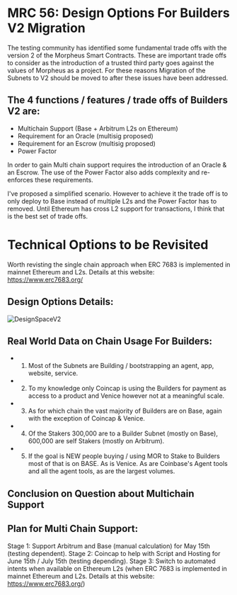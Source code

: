 # MRC 56: Design Options For Builders V2 Migration
The testing community has identified some fundamental trade offs with the version 2 of the Morpheus Smart Contracts.
These are important trade offs to consider as the introduction of a trusted third party goes against the values of Morpheus as a project.
For these reasons Migration of the Subnets to V2 should be moved to after these issues have been addressed.

## The 4 functions / features / trade offs of Builders V2 are:
- Multichain Support (Base + Arbitrum L2s on Ethereum)
- Requirement for an Oracle (multisig proposed)
- Requirement for an Escrow (multisig proposed)
- Power Factor

In order to gain Multi chain support requires the introduction of an Oracle & an Escrow.
The use of the Power Factor also adds complexity and re-enforces these requirements.

I've proposed a simplified scenario. 
However to achieve it the trade off is to only deploy to Base instead of multiple L2s and the Power Factor has to removed. 
Until Ethereum has cross L2 support for transactions, I think that is the best set of trade offs.

# Technical Options to be Revisited 
Worth revisting the single chain approach when ERC 7683 is implemented in mainnet Ethereum and L2s.
Details at this website: https://www.erc7683.org/

## Design Options Details:
![DesignSpaceV2](https://github.com/user-attachments/assets/31d3a03f-b4ee-4218-acdc-942fa2db622c)

## Real World Data on Chain Usage For Builders:
- 1. Most of the Subnets are Building / bootstrapping an agent, app, website, service.
- 2. To my knowledge only Coincap is using the Builders for payment as access to a product and Venice however not at a meaningful scale.
- 3. As for which chain the vast majority of Builders are on Base, again with the exception of Coincap & Venice.
- 4. Of the Stakers 300,000 are to a Builder Subnet (mostly on Base), 600,000 are self Stakers (mostly on Arbitrum).
- 5. If the goal is NEW people buying / using MOR to Stake to Builders most of that is on BASE. As is Venice. As are Coinbase's Agent tools and all the agent tools, as are the largest volumes.

## Conclusion on Question about Multichain Support

## Plan for Multi Chain Support:
Stage 1: Support Arbitrum and Base (manual calculation) for May 15th (testing dependent).
Stage 2: Coincap to help with Script and Hosting for June 15th / July 15th (testing depending).
Stage 3: Switch to automated intents when available on Ethereum L2s (when ERC 7683 is implemented in mainnet Ethereum and L2s. Details at this website: https://www.erc7683.org/)
